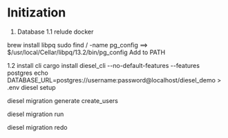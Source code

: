 
# Initization

1. Database
1.1 relude
docker

brew install libpq
sudo find / -name pg_config
==> $/usr/local/Cellar/libpq/13.2/bin/pg_config
Add to PATH



1.2 install cli
cargo install diesel_cli --no-default-features --features postgres
echo DATABASE_URL=postgres://username:password@localhost/diesel_demo > .env
diesel setup

diesel migration generate create_users

diesel migration run

diesel migration redo

